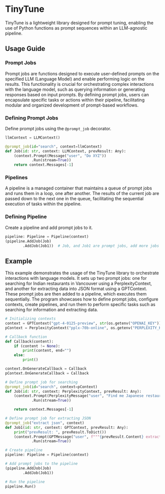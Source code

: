 # TinyTune 

TinyTune is a lightweight library designed for prompt tuning, enabling the use of Python functions as prompt sequences within an LLM-agnostic pipeline.

## Usage Guide
### Prompt Jobs
Prompt jobs are functions designed to execute user-defined prompts on the specified LLM (Language Model) and enable performing logic on the results. This functionality is crucial for orchestrating complex interactions with the language model, such as querying information or generating responses based on input prompts. By defining prompt jobs, users can encapsulate specific tasks or actions within their pipeline, facilitating modular and organized development of prompt-based workflows.

### Defining Prompt Jobs
Define prompt jobs using the `@prompt_job` decorator.
```python
llmContext = LLMContext() 

@prompt_job(id="search", context=llmContext)
def Job(id: str, context: LLMContext, prevResult: Any):
    (context.Prompt(Message("user", "Do XYZ"))
            .Run(stream=True))
    return context.Messages[-1]
```

### Pipelines
A pipeline is a managed container that maintains a queue of prompt jobs and runs them in a loop, one after another. The results of the current job are passed down to the next one in the queue, facilitating the sequential execution of tasks within the pipeline.

### Defining Pipeline
Create a pipeline and add prompt jobs to it.

```python
pipeline: Pipeline = Pipeline(context)
(pipeline.AddJob(Job)
        .AddJob(Job1))  # Job, and Job1 are prompt jobs, add more jobs if necessary
```

## Example

This example demonstrates the usage of the TinyTune library to orchestrate interactions with language models. It sets up two prompt jobs: one for searching for Indian restaurants in Vancouver using a PerplexityContext, and another for extracting data into JSON format using a GPTContext. These prompt jobs are then added to a pipeline, which executes them sequentially. The program showcases how to define prompt jobs, configure contexts, create pipelines, and run them to perform specific tasks such as searching for information and extracting data.

```python
# Initializing contexts
context = GPTContext("gpt-4-0125-preview", str(os.getenv("OPENAI_KEY")))
pContext = PerplexityContext("pplx-70b-online", os.getenv("PERPLEXITY_KEY"))

# Callback function
def Callback(content):
    if (content != None):
        print(content, end="")
    else:   
        print()

context.OnGenerateCallback = Callback
pContext.OnGenerateCallback = Callback

# Define prompt job for searching
@prompt_job(id="search", context=pContext)
def Job(id: str, context: PerplexityContext, prevResult: Any):
    (context.Prompt(PerplexityMessage("user", "Find me Japanese restaurants in Vancouver"))
            .Run(stream=True))

    return context.Messages[-1]

# Define prompt job for extracting JSON
@prompt_job("extract json", context)
def Job1(id: str, context: GPTContext, prevResult: Any):
    print("prevResult: ", prevResult.ToDict())
    (context.Prompt(GPTMessage("user", f"""{prevResult.Content} extract this data into JSON, and only return the JSON, no formatting, backticks, or explanation"""))
            .Run(stream=True)) 

# Create pipeline
pipeline: Pipeline = Pipeline(context)

# Add prompt jobs to the pipeline
(pipeline.AddJob(Job)
        .AddJob(Job1))

# Run the pipeline
pipeline.Run()
```
```